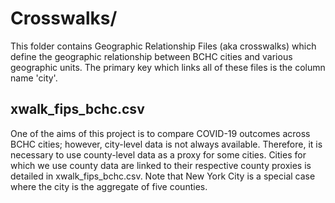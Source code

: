 # Crosswalks/

This folder contains Geographic Relationship Files (aka crosswalks) which define the geographic relationship between BCHC cities and various geographic units. The primary key which links all of these files is the column name 'city'. 

## xwalk_fips_bchc.csv

One of the aims of this project is to compare COVID-19 outcomes across BCHC cities; however, city-level data is not always available. Therefore, it is necessary to use county-level data as a proxy for some cities. Cities for which we use county data are linked to their respective county proxies is detailed in xwalk_fips_bchc.csv. Note that New York City is a special case where the city is the aggregate of five counties. 
